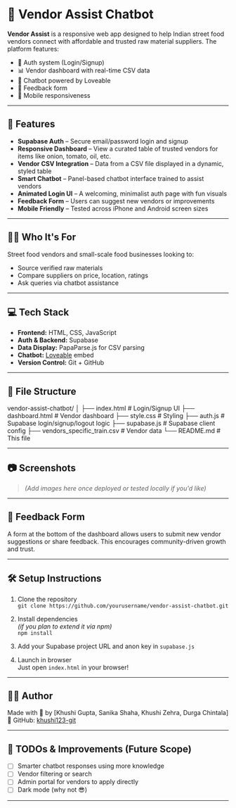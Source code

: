 # 🧡 Vendor Assist Chatbot

**Vendor Assist** is a responsive web app designed to help Indian street food vendors connect with affordable and trusted raw material suppliers. The platform features:

- 🔐 Auth system (Login/Signup)
- 📊 Vendor dashboard with real-time CSV data
- 💬 Chatbot powered by Loveable
- 📝 Feedback form
- 📱 Mobile responsiveness

---

## 🚀 Features

- **Supabase Auth** – Secure email/password login and signup
- **Responsive Dashboard** – View a curated table of trusted vendors for items like onion, tomato, oil, etc.
- **Vendor CSV Integration** – Data from a CSV file displayed in a dynamic, styled table
- **Smart Chatbot** – Panel-based chatbot interface trained to assist vendors
- **Animated Login UI** – A welcoming, minimalist auth page with fun visuals
- **Feedback Form** – Users can suggest new vendors or improvements
- **Mobile Friendly** – Tested across iPhone and Android screen sizes

---

## 🧑‍🍳 Who It's For

Street food vendors and small-scale food businesses looking to:

- Source verified raw materials
- Compare suppliers on price, location, ratings
- Ask queries via chatbot assistance

---

## 💻 Tech Stack

- **Frontend:** HTML, CSS, JavaScript
- **Auth & Backend:** Supabase
- **Data Display:** PapaParse.js for CSV parsing
- **Chatbot:** [Loveable](https://www.lovable.dev) embed
- **Version Control:** Git + GitHub

---

## 📂 File Structure
vendor-assist-chatbot/
│
├── index.html # Login/Signup UI
├── dashboard.html # Vendor dashboard
├── style.css # Styling
├── auth.js # Supabase login/signup/logout logic
├── supabase.js # Supabase client config
├── vendors_specific_train.csv # Vendor data
└── README.md # This file


---

## 📷 Screenshots

> _(Add images here once deployed or tested locally if you'd like)_

---

## 📝 Feedback Form

A form at the bottom of the dashboard allows users to submit new vendor suggestions or share feedback. This encourages community-driven growth and trust.

---

## 🛠️ Setup Instructions

1. Clone the repository  
   `git clone https://github.com/yourusername/vendor-assist-chatbot.git`

2. Install dependencies  
   _(if you plan to extend it via npm)_  
   `npm install`

3. Add your Supabase project URL and anon key in `supabase.js`

4. Launch in browser  
   Just open `index.html` in your browser!

---

## 🙋‍♀️ Author

Made with 💛 by [Khushi Gupta, Sanika Shaha, Khushi Zehra, Durga Chintala]  
🔗 GitHub: [khushi123-git](https://github.com/khushi123-git)

---

## 📌 TODOs & Improvements (Future Scope)

- [ ] Smarter chatbot responses using more knowledge
- [ ] Vendor filtering or search
- [ ] Admin portal for vendors to apply directly
- [ ] Dark mode (why not 😎)

---


